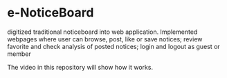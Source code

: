 # e-NoticeBoard
digitized traditional noticeboard into web application. Implemented webpages where user can browse, post, like or save notices; review favorite and check analysis of posted notices; login and logout as guest or member

The video in this repository will show how it works.

